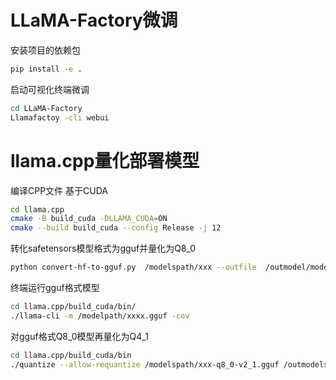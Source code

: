 # LLaMA-Factory微调
安装项目的依赖包
```bash
pip install -e .
```
启动可视化终端微调
```bash
cd LLaMA-Factory
Llamafactoy -cli webui
```
# llama.cpp量化部署模型
编译CPP文件
基于CUDA
```bash
cd llama.cpp
cmake -B build_cuda -DLLAMA_CUDA=ON
cmake --build build_cuda --config Release -j 12
```

转化safetensors模型格式为gguf并量化为Q8_0
```bash
python convert-hf-to-gguf.py  /modelspath/xxx --outfile  /outmodel/modelname-q8_0-v1.gguf --outtype q8_0
```
终端运行gguf格式模型
```bash
cd llama.cpp/build_cuda/bin/
./llama-cli -m /modelpath/xxxx.gguf -cov
```
对gguf格式Q8_0模型再量化为Q4_1

```bash
cd llama.cpp/build_cuda/bin
./quantize --allow-requantize /modelspath/xxx-q8_0-v2_1.gguf /outmodelspath/xxx-q4_1-v1.gguf Q4_1
